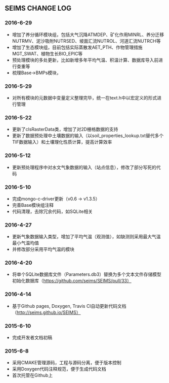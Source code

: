 SEIMS CHANGE LOG
--------------

### 2016-6-29
+ 增加了养分循环模块组，包括大气沉降ATMDEP、矿化作用MINRL、养分迁移NUTRMV、泥沙吸附NUTRSED、坡面汇流NUTROL、河道汇流NUTRCH等
+ 增加了生态模块组，目前包括实际蒸散发AET_PTH、作物管理措施MGT_SWAT、植物生长BIO_EPIC等
+ 预处理模块的多处更新，比如新增多年平均气温、积温计算、数据库导入前进行查重等
+ 梳理Base->BMPs模块，

### 2016-5-29
+ 对所有模块的元数据中变量定义整理完毕，统一在text.h中以宏定义的形式进行管理

### 2016-5-22
+ 更新了clsRasterData类，增加了对2D栅格数据的支持
+ 更新了数据预处理中土壤数据的输入（以soil_properties_lookup.txt替代多个TIF数据输入）和土壤理化性质计算，提高计算效率

### 2016-5-12
+ 更新预处理程序中对水文气象数据的输入（站点信息），修改了部分写死的代码

### 2016-5-10
+ 完成mongo-c-driver更新（v0.6 -> v1.3.5）
+ 完善Base模块组注释
+ 代码清理，去除冗余代码，如SQLite相关

### 2016-4-27
+ 更新气象数据输入类型，增加了平均气温（观测值），如缺测则采用最大气温最小气温均值
+ 并修改部分采用平均气温的模块

### 2016-4-20
+ 将单个SQLite数据库文件（Parameters.db3）替换为多个文本文件存储模型初始化数据库（https://github.com/seims/SEIMS/pull/33）

### 2016-4-14
+ 基于Github pages, Doxygen, Travis CI自动更新代码文档（http://seims.github.io/SEIMS）

### 2015-6-10
+ 完成开发者文档初稿

### 2015-6-8
+ 采用CMAKE管理源码，工程与源码分离，便于版本控制
+ 采用Doxygen代码注释规范，便于生成代码文档
+ 首次托管在Github上